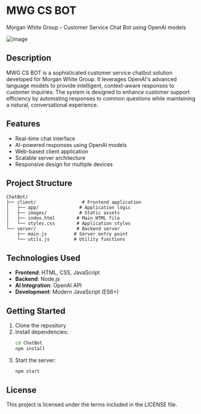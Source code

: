 # MWG CS BOT
Morgan White Group - Customer Service Chat Bot using OpenAI models

![image](https://github.com/user-attachments/assets/5ec2286b-4c10-423f-8596-8cc735bceb3e)

## Description
MWG CS BOT is a sophisticated customer service chatbot solution developed for Morgan White Group. It leverages OpenAI's advanced language models to provide intelligent, context-aware responses to customer inquiries. The system is designed to enhance customer support efficiency by automating responses to common questions while maintaining a natural, conversational experience.

## Features
- Real-time chat interface
- AI-powered responses using OpenAI models
- Web-based client application
- Scalable server architecture
- Responsive design for multiple devices

## Project Structure
```
ChatBot/
├── client/                 # Frontend application
│   ├── app/               # Application logic
│   ├── images/            # Static assets
│   ├── index.html        # Main HTML file
│   └── styles.css        # Application styles
└── server/               # Backend server
    ├── main.js          # Server entry point
    └── utils.js         # Utility functions
```

## Technologies Used
- **Frontend**: HTML, CSS, JavaScript
- **Backend**: Node.js
- **AI Integration**: OpenAI API
- **Development**: Modern JavaScript (ES6+)

## Getting Started
1. Clone the repository
2. Install dependencies:
   ```bash
   cd ChatBot
   npm install
   ```
3. Start the server:
   ```bash
   npm start
   ```

## License
This project is licensed under the terms included in the LICENSE file.
